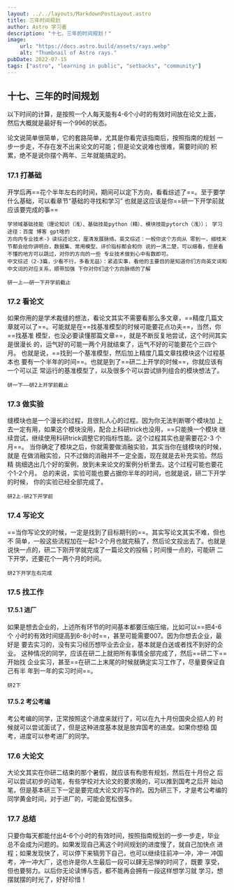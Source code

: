 ```yaml
---
layout: ../../layouts/MarkdownPostLayout.astro
title: 三年时间规划
author: Astro 学习者
description: "⼗七、三年的时间规划！"
image:
    url: "https://docs.astro.build/assets/rays.webp"
    alt: "Thumbnail of Astro rays."
pubDate: 2022-07-15
tags: ["astro", "learning in public", "setbacks", "community"]
---
```

## ⼗七、三年的时间规划




以下时间的计算，是按照⼀个⼈每天能有4-6个⼩时的有效时间放在论⽂上⾯， 然后⼤概就是最好有⼀个996的状态。

论⽂说简单很简单，它的套路简单，尤其是你看完该指南后，按照指南的规划 ⼀步⼀步⾛，不存在发不出来论⽂的可能；但是论⽂说难也很难，需要时间的 积累，绝不是说你摆个两年、三年就能搞定的。

### 17.1 打基础

开学后再==花个半年左右的时间，期间可以定下⽅向，看看综述了==。⾄于要学什么基础，可以看章节“基础的寻找和学习” 也就是这应该是你==研⼀下开学前就应该要完成的事==

```text
学领域基础技能（理论知识（浅）、基础技能python（精）、模块技能pytorch（浅））； 学习途径：百度 博客 gpt啥的
方向内专业技术-》读综述论文，厘清发展脉络。英文综述：⼀般你这个⽅向从 零到⼀，细枝末节都会给你讲明⽩，数据集、常⽤模型、评价指标都会和你 说的⼀清⼆楚，可以细看，但是看不懂的地⽅可以跳过，对你的⽅向的⼀些 专业技术做到⼼中有数即可。
中⽂综述（2-3篇，少看不⾏，多看⽆益）：紧追实事，看他的主要⽬的是知道你们⽅向英⽂词和中⽂词的对应关系，顺带加强 下你对你们这个⽅向脉络的了解

```

```text
研一上——研一下开学前截止
```



### 17.2 看论文

如果你⽤的是学术裁缝的想法，看论⽂其实不需要看那么多⽂章，==精度⼏篇⽂章就可以了==。可能就是在==找基准模型的时候可能要花点功夫==，当然，你==找基准 模型，也没必要读懂那篇⽂章==，就是不断反复地尝试，这个时间其实是很漫⻓ 的，运⽓好的可能⼀两个⽉就结束了，运⽓不好的可能要花个三四个⽉。 也就是说，==找到⼀个基准模型，然后加上精度⼏篇⽂章找模块这个过程基本也 要有⼀个半年的时间==。也就是到了==研⼆上开学的时候==，你就应该有⼀个可以正 常运⾏的基准模型了，以及很多个可以尝试排列组合的模块想法了。

```text
研一下——研2上开学前截止
```



### 17.3 做实验

缝模块也是⼀个漫⻓的过程，且很扎⼈⼼的过程。因为你⽆法判断哪个模块加 上去⼀定有⽤，如果这个模块没⽤，配合上科研trick也没⽤，==只能换⼀个模块 继续尝试，继续使⽤科研trick调整它的指标性能。这个过程其实也是需要花2-3 个⽉==。 当你确定了模块之后，你就需要做消融实验，其实当你在缝模块的时候，就是 在做消融实验，只不过做的消融并不⼀定全⾯，现在就是去补充实验。然后精 挑细选出⼏个好的案例，放到未来论⽂的案例分析⾥去。这个过程可能也要花 个1-2个⽉。 总的来说，实验可能也要占据你半年的时间，也就是说，研⼆下开学的时候， 你的实验已经全部完成了。

```text
研2上-研2下开学前
```



### 17.4 写论文

==当你写论⽂的时候，⼀定是找到了⽬标期刊的==。其实写论⽂其实不难，但也不 简单，⼀般这些流程加在⼀起1-2个⽉也就完稿了，然后论⽂投出去了。也就是 说快⼀点的，研⼆下刚开学就完成了⼀篇论⽂的投稿；时间慢⼀点的，可能研 ⼆下开学，还要花个⼀两个⽉的时间。

```text
研2下开学左右完成
```



### 17.5 找工作

#### 17.5.1 进⼚

 如果是想去企业的，上述所有环节的时间基本都要压缩压缩，⽐如可以==把4-6个 ⼩时的有效时间提⾼到6-8⼩时==，甚⾄可能需要007。因为你想去企业，最好是 要去实习的，没有实习经历想毕业去企业，基本就是⽩送或者找不到好的企 业。 这种情况的同学，应该在研⼆上就把所有事情全部完成了，然后==研⼆下==开始找 企业实习，甚⾄==在研⼆上末尾的时候就确定实习⼯作了，尽量要保证⾃⼰有半 年到⼀年的实习时间==。 

```text
研2下
```

#### 17.5.2 考公考编 

考公考编的同学，正常按照这个进度来就⾏了，可以在九⼗⽉份国央企招⼈的 时候就可以尝试⾯试了，但是这种进度基本就是放弃国考的进度。如果你想稳 国考，进度可以参考进⼚的同学。

### 17.6 大论文

⼤论⽂其实在你研⼆结束的那个暑假，就应该有构思有规划，然后在⼗⽉份之 后可以尝试初步的动笔，有些学校对⼤论⽂的要求晚的，可以推到国考之后开 始动笔，但是基本研三下⼀定是要完成⼤论⽂的写作的。因为研三下，才是考公考编的同学⻩⾦时间，对于进⼚的，可能会宽松很多。

### 17.7 总结

只要你每天都能付出4-6个⼩时的有效时间，按照指南规划的⼀步⼀步⾛，毕业 总不会成为问题的。如果发现⾃⼰离这个时间规划的进度慢了，就⾃⼰加快点 进程；如果发现快了，可以停下来犒劳下⾃⼰，也可以继续往前冲⼀冲，冲⼀ 冲国考，冲⼀冲⼤⼚，这也许是你⼈⽣最后⼀段可以肆⽆忌惮的时间了，既要 享受，但也要努⼒。以后你⽆论读博与否，都不能再会拥有⼀段这样想学习就 学习，想摆就摆的时光了，好好珍惜！

